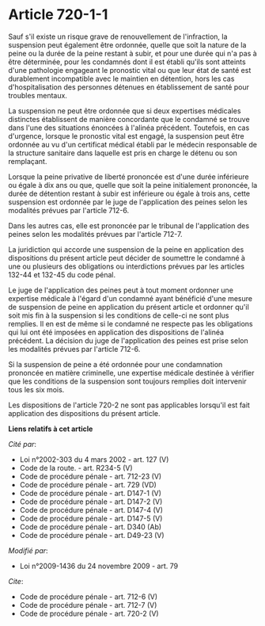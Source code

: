 # Article 720-1-1

Sauf s'il existe un risque grave de renouvellement de l'infraction, la suspension peut également être ordonnée, quelle que
soit la nature de la peine ou la durée de la peine restant à subir, et pour une durée qui n'a pas à être déterminée, pour les
condamnés dont il est établi qu'ils sont atteints d'une pathologie engageant le pronostic vital ou que leur état de santé est
durablement incompatible avec le maintien en détention, hors les cas d'hospitalisation des personnes détenues en
établissement de santé pour troubles mentaux. 

La suspension ne peut être ordonnée que si deux expertises médicales distinctes établissent de manière concordante que le
condamné se trouve dans l'une des situations énoncées à l'alinéa précédent. Toutefois, en cas d'urgence, lorsque le pronostic
vital est engagé, la suspension peut être ordonnée au vu d'un certificat médical établi par le médecin responsable de la
structure sanitaire dans laquelle est pris en charge le détenu ou son remplaçant. 

Lorsque la peine privative de liberté prononcée est d'une durée inférieure ou égale à dix ans ou que, quelle que soit la
peine initialement prononcée, la durée de détention restant à subir est inférieure ou égale à trois ans, cette suspension est
ordonnée par le juge de l'application des peines selon les modalités prévues par l'article 712-6. 

Dans les autres cas, elle est prononcée par le tribunal de l'application des peines selon les modalités prévues par l'article
712-7. 

La juridiction qui accorde une suspension de la peine en application des dispositions du présent article peut décider de
soumettre le condamné à une ou plusieurs des obligations ou interdictions prévues par les articles 132-44 et 132-45 du code
pénal. 

Le juge de l'application des peines peut à tout moment ordonner une expertise médicale à l'égard d'un condamné ayant
bénéficié d'une mesure de suspension de peine en application du présent article et ordonner qu'il soit mis fin à la
suspension si les conditions de celle-ci ne sont plus remplies. Il en est de même si le condamné ne respecte pas les
obligations qui lui ont été imposées en application des dispositions de l'alinéa précédent. La décision du juge de
l'application des peines est prise selon les modalités prévues par l'article 712-6. 

Si la suspension de peine a été ordonnée pour une condamnation prononcée en matière criminelle, une expertise médicale
destinée à vérifier que les conditions de la suspension sont toujours remplies doit intervenir tous les six mois. 

Les dispositions de l'article 720-2 ne sont pas applicables lorsqu'il est fait application des dispositions du présent
article.

**Liens relatifs à cet article**

_Cité par_:

  - Loi n°2002-303 du 4 mars 2002 - art. 127 (V)
  - Code de la route. - art. R234-5 (V)
  - Code de procédure pénale - art. 712-23 (V)
  - Code de procédure pénale - art. 729 (VD)
  - Code de procédure pénale - art. D147-1 (V)
  - Code de procédure pénale - art. D147-2 (V)
  - Code de procédure pénale - art. D147-4 (V)
  - Code de procédure pénale - art. D147-5 (V)
  - Code de procédure pénale - art. D340 (Ab)
  - Code de procédure pénale - art. D49-23 (V)

_Modifié par_:

  - Loi n°2009-1436 du 24 novembre 2009 - art. 79

_Cite_:

  - Code de procédure pénale - art. 712-6 (V)
  - Code de procédure pénale - art. 712-7 (V)
  - Code de procédure pénale - art. 720-2 (V)
